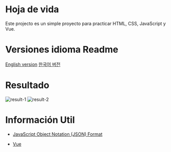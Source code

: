 # Hoja de vida
Este projecto es un simple proyecto para practicar HTML, CSS, JavaScript y Vue.

# Versiones idioma Readme
[English version]()
[한국어 버전]()

# Resultado
![result-1]()
![result-2]()

# Información Util
- [JavaScript Object Notation (JSON) Format](https://www.ibm.com/docs/en/baw/20.x?topic=formats-javascript-object-notation-json-format)

- [Vue](https://vuejs.org/)